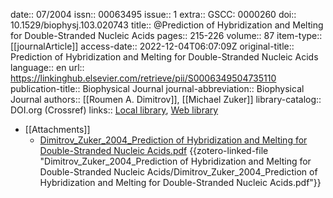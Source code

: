date:: 07/2004
issn:: 00063495
issue:: 1
extra:: GSCC: 0000260
doi:: 10.1529/biophysj.103.020743
title:: @Prediction of Hybridization and Melting for Double-Stranded Nucleic Acids
pages:: 215-226
volume:: 87
item-type:: [[journalArticle]]
access-date:: 2022-12-04T06:07:09Z
original-title:: Prediction of Hybridization and Melting for Double-Stranded Nucleic Acids
language:: en
url:: https://linkinghub.elsevier.com/retrieve/pii/S0006349504735110
publication-title:: Biophysical Journal
journal-abbreviation:: Biophysical Journal
authors:: [[Roumen A. Dimitrov]], [[Michael Zuker]]
library-catalog:: DOI.org (Crossref)
links:: [Local library](zotero://select/library/items/DTTEITIM), [Web library](https://www.zotero.org/users/6257385/items/DTTEITIM)

- [[Attachments]]
	- [Dimitrov_Zuker_2004_Prediction of Hybridization and Melting for Double-Stranded Nucleic Acids.pdf](zotero://select/library/items/5CYQNSYW) {{zotero-linked-file "Dimitrov_Zuker_2004_Prediction of Hybridization and Melting for Double-Stranded Nucleic Acids/Dimitrov_Zuker_2004_Prediction of Hybridization and Melting for Double-Stranded Nucleic Acids.pdf"}}